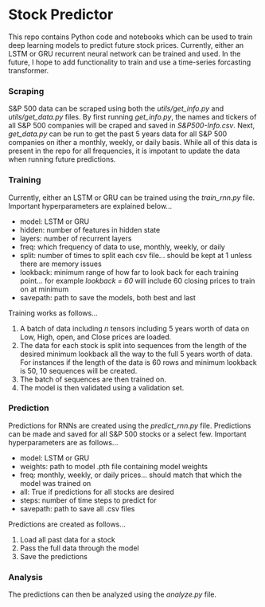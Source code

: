 # Stock Predictor
This repo contains Python code and notebooks which can be used to train deep learning models to predict future stock prices. Currently, either an LSTM or GRU recurrent neural network can be trained and used. In the future, I hope to add functionality to train and use a time-series forcasting transformer.

### Scraping
S&P 500 data can be scraped using both the *utils/get_info.py* and *utils/get_data.py* files. By first running *get_info.py*, the names and tickers of all S&P 500 companies will be craped and saved in *S&P500-Info.csv*. Next, *get_data.py* can be run to get the past 5 years data for all S&P 500 companies on ither a monthly, weekly, or daily basis. While all of this data is present in the repo for all frequencies, it is impotant to update the data when running future predictions. 

### Training 
Currently, either an LSTM or GRU can be trained using the *train_rnn.py* file. Important hyperparameters are explained below...

- model: LSTM or GRU
- hidden: number of features in hidden state
- layers: number of recurrent layers
- freq: which frequency of data to use, monthly, weekly, or daily
- split: number of times to split each csv file... should be kept at 1 unless there are memory issues
- lookback: minimum range of how far to look back for each training point... for example *lookback = 60* will include 60 closing prices to train on at minimum
- savepath: path to save the models, both best and last

Training works as follows...
1. A batch of data including *n* tensors including 5 years worth of data on Low, High, open, and Close prices are loaded. 
2. The data for each stock is split into sequences from the length of the desired minimum lookback all the way to the full 5 years worth of data. For instances if the length of the data is 60 rows and minimum lookback is 50, 10 sequences will be created. 
3. The batch of sequences are then trained on. 
4. The model is then validated using a validation set.

### Prediction
Predictions for RNNs are created using the *predict_rnn.py* file. Predictions can be made and saved for all S&P 500 stocks or a select few. Important hyperparameters are as follows...

- model: LSTM or GRU
- weights: path to model .pth file containing model weights
- freq: monthly, weekly, or daily prices... should match that which the model was trained on
- all: True if predictions for all stocks are desired
- steps: number of time steps to predict for
- savepath: path to save all .csv files

Predictions are created as follows...
1. Load all past data for a stock
2. Pass the full data through the model
3. Save the predictions

### Analysis
The predictions can then be analyzed using the *analyze.py* file.